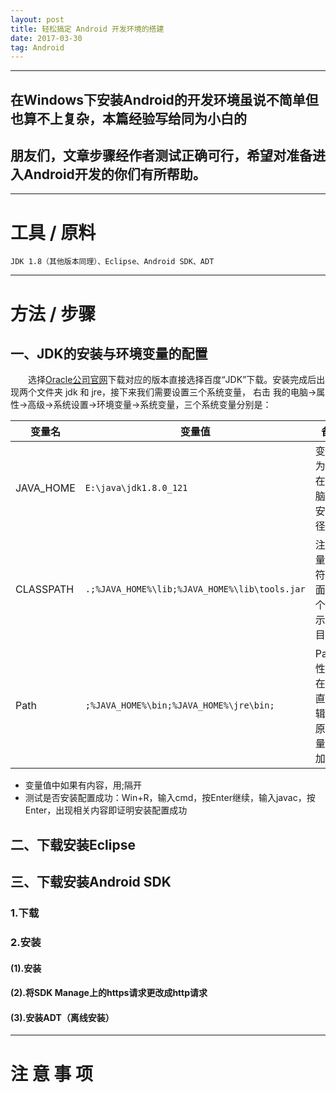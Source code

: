 ```yaml
---
layout: post
title: 轻松搞定 Android 开发环境的搭建
date: 2017-03-30
tag: Android
---
```


___
## 在Windows下安装Android的开发环境虽说不简单但也算不上复杂，本篇经验写给同为小白的
## 朋友们，文章步骤经作者测试正确可行，希望对准备进入Android开发的你们有所帮助。

___
# 工具 / 原料
    JDK 1.8（其他版本同理）、Eclipse、Android SDK、ADT

___
# 方法 / 步骤

## 一、JDK的安装与环境变量的配置

　　选择[Oracle公司官网](http://www.oracle.com/technetwork/java/javase/downloads/jdk8-downloads-2133151.html)下载对应的版本直接选择百度“JDK”下载。安装完成后出现两个文件夹 jdk 和 jre，接下来我们需要设置三个系统变量，  右击	我的电脑->属性->高级->系统设置->环境变量->系统变量，三个系统变量分别是：

|变量名|变量值|备注|
|----|----|----|
|JAVA_HOME|`E:\java\jdk1.8.0_121`|变量值为JDK在你电脑上的安装路径|
|CLASSPATH|`.;%JAVA_HOME%\lib;%JAVA_HOME%\lib\tools.jar`|注意变量值字符串前面有一个"."表示当前目录|
|Path|``;%JAVA_HOME%\bin;%JAVA_HOME%\jre\bin;``|Path属性已存在，可直接编辑，在原来变量后追加即可|

- 变量值中如果有内容，用;隔开
- 测试是否安装配置成功：Win+R，输入cmd，按Enter继续，输入javac，按Enter，出现相关内容即证明安装配置成功

## 二、下载安装Eclipse

## 三、下载安装Android SDK

### 1.下载

### 2.安装

#### (1).安装

#### (2).将SDK Manage上的https请求更改成http请求

#### (3).安装ADT（离线安装）

___
# 注 意 事 项
